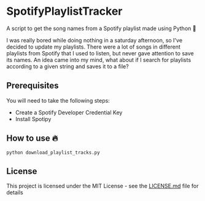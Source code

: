# SpotifyPlaylistTracker
A script to get the song names from a Spotify playlist made using Python :metal:

I was really bored while doing nothing in a saturday afternoon, so I've decided to update my playlists. There were a lot of songs in different playlists from Spotify that I used to listen, but never gave attention to save its names. An idea came into my mind, what about if I search for playlists according to a given string and saves it to a file?

## Prerequisites

You will need to take the following steps:
- Create a Spotify Developer Credential Key
- Install Spotipy 

## **How to use** :fire:  
```
python download_playlist_tracks.py
```
## License

This project is licensed under the MIT License - see the [LICENSE.md](LICENSE.md) file for details
